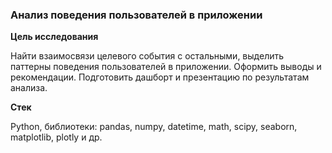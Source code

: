### Анализ поведения пользователей в приложении
**Цель исследования** 

Найти взаимосвязи целевого события с остальными, выделить паттерны поведения пользователей в приложении. Оформить выводы и рекомендации. Подготовить дашборт и презентацию по результатам анализа.

**Стек**

Python, библиотеки: pandas, numpy, datetime, math, scipy, seaborn, matplotlib, plotly и др.

